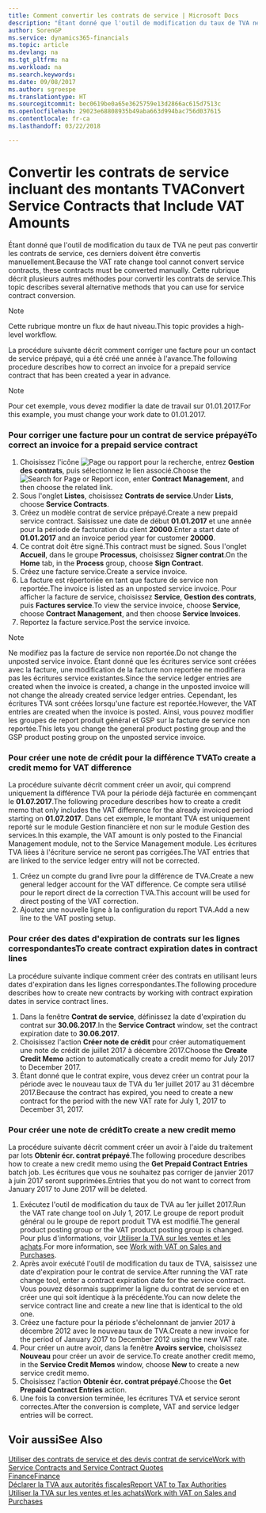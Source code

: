 ```yaml
---
title: Comment convertir les contrats de service | Microsoft Docs
description: "Étant donné que l'outil de modification du taux de TVA ne peut pas convertir les contrats de service, ces derniers doivent être convertis manuellement. Cette rubrique décrit plusieurs autres méthodes pour convertir les contrats de service."
author: SorenGP
ms.service: dynamics365-financials
ms.topic: article
ms.devlang: na
ms.tgt_pltfrm: na
ms.workload: na
ms.search.keywords: 
ms.date: 09/08/2017
ms.author: sgroespe
ms.translationtype: HT
ms.sourcegitcommit: bec0619be0a65e3625759e13d2866ac615d7513c
ms.openlocfilehash: 29023e68808935b49aba663d994bac756d037615
ms.contentlocale: fr-ca
ms.lasthandoff: 03/22/2018

---
```

# <a name="convert-service-contracts-that-include-vat-amounts"></a><span data-ttu-id="75081-104">Convertir les contrats de service incluant des montants TVA</span><span class="sxs-lookup"><span data-stu-id="75081-104">Convert Service Contracts that Include VAT Amounts</span></span>
<span data-ttu-id="75081-105">Étant donné que l'outil de modification du taux de TVA ne peut pas convertir les contrats de service, ces derniers doivent être convertis manuellement.</span><span class="sxs-lookup"><span data-stu-id="75081-105">Because the VAT rate change tool cannot convert service contracts, these contracts must be converted manually.</span></span> <span data-ttu-id="75081-106">Cette rubrique décrit plusieurs autres méthodes pour convertir les contrats de service.</span><span class="sxs-lookup"><span data-stu-id="75081-106">This topic describes several alternative methods that you can use for service contract conversion.</span></span>  

> [!NOTE]  
>  <span data-ttu-id="75081-107">Cette rubrique montre un flux de haut niveau.</span><span class="sxs-lookup"><span data-stu-id="75081-107">This topic provides a high-level workflow.</span></span>  

 <span data-ttu-id="75081-108">La procédure suivante décrit comment corriger une facture pour un contact de service prépayé, qui a été créé une année à l'avance.</span><span class="sxs-lookup"><span data-stu-id="75081-108">The following procedure describes how to correct an invoice for a prepaid service contract that has been created a year in advance.</span></span>  

> [!NOTE]  
>  <span data-ttu-id="75081-109">Pour cet exemple, vous devez modifier la date de travail sur 01.01.2017.</span><span class="sxs-lookup"><span data-stu-id="75081-109">For this example, you must change your work date to 01.01.2017.</span></span>  

### <a name="to-correct-an-invoice-for-a-prepaid-service-contract"></a><span data-ttu-id="75081-110">Pour corriger une facture pour un contrat de service prépayé</span><span class="sxs-lookup"><span data-stu-id="75081-110">To correct an invoice for a prepaid service contract</span></span>  
1. <span data-ttu-id="75081-111">Choisissez l'icône ![Page ou rapport pour la recherche](media/ui-search/search_small.png "icône Page ou rapport pour la recherche"), entrez **Gestion des contrats**, puis sélectionnez le lien associé.</span><span class="sxs-lookup"><span data-stu-id="75081-111">Choose the ![Search for Page or Report](media/ui-search/search_small.png "Search for Page or Report icon") icon, enter **Contract Management**, and then choose the related link.</span></span>  
2. <span data-ttu-id="75081-112">Sous l'onglet **Listes**, choisissez **Contrats de service**.</span><span class="sxs-lookup"><span data-stu-id="75081-112">Under **Lists**, choose **Service Contracts**.</span></span>  
3. <span data-ttu-id="75081-113">Créez un modèle contrat de service prépayé.</span><span class="sxs-lookup"><span data-stu-id="75081-113">Create a new prepaid service contract.</span></span> <span data-ttu-id="75081-114">Saisissez une date de début **01.01.2017** et une année pour la période de facturation du client **20000**.</span><span class="sxs-lookup"><span data-stu-id="75081-114">Enter a start date of **01.01.2017** and an invoice period year for customer **20000**.</span></span>  
4. <span data-ttu-id="75081-115">Ce contrat doit être signé.</span><span class="sxs-lookup"><span data-stu-id="75081-115">This contract must be signed.</span></span> <span data-ttu-id="75081-116">Sous l'onglet **Accueil**, dans le groupe **Processus**, choisissez **Signer contrat**.</span><span class="sxs-lookup"><span data-stu-id="75081-116">On the **Home** tab, in the **Process** group, choose **Sign Contract**.</span></span>  
5. <span data-ttu-id="75081-117">Créez une facture service.</span><span class="sxs-lookup"><span data-stu-id="75081-117">Create a service invoice.</span></span>
6. <span data-ttu-id="75081-118">La facture est répertoriée en tant que facture de service non reportée.</span><span class="sxs-lookup"><span data-stu-id="75081-118">The invoice is listed as an unposted service invoice.</span></span> <span data-ttu-id="75081-119">Pour afficher la facture de service, choisissez **Service**, **Gestion des contrats**, puis **Factures service**.</span><span class="sxs-lookup"><span data-stu-id="75081-119">To view the service invoice, choose **Service**, choose **Contract Management**, and then choose **Service Invoices**.</span></span>  
7. <span data-ttu-id="75081-120">Reportez la facture service.</span><span class="sxs-lookup"><span data-stu-id="75081-120">Post the service invoice.</span></span>  

> [!NOTE]  
>  <span data-ttu-id="75081-121">Ne modifiez pas la facture de service non reportée.</span><span class="sxs-lookup"><span data-stu-id="75081-121">Do not change the unposted service invoice.</span></span> <span data-ttu-id="75081-122">Étant donné que les écritures service sont créées avec la facture, une modification de la facture non reportée ne modifiera pas les écritures service existantes.</span><span class="sxs-lookup"><span data-stu-id="75081-122">Since the service ledger entries are created when the invoice is created, a change in the unposted invoice will not change the already created service ledger entries.</span></span> <span data-ttu-id="75081-123">Cependant, les écritures TVA sont créées lorsqu'une facture est reportée.</span><span class="sxs-lookup"><span data-stu-id="75081-123">However, the VAT entries are created when the invoice is posted.</span></span> <span data-ttu-id="75081-124">Ainsi, vous pouvez modifier les groupes de report produit général et GSP sur la facture de service non reportée.</span><span class="sxs-lookup"><span data-stu-id="75081-124">This lets you change the general product posting group and the GSP product posting group on the unposted service invoice.</span></span>  

### <a name="to-create-a-credit-memo-for-vat-difference"></a><span data-ttu-id="75081-125">Pour créer une note de crédit pour la différence TVA</span><span class="sxs-lookup"><span data-stu-id="75081-125">To create a credit memo for VAT difference</span></span>  
<span data-ttu-id="75081-126">La procédure suivante décrit comment créer un avoir, qui comprend uniquement la différence TVA pour la période déjà facturée en commençant le **01.07.2017**.</span><span class="sxs-lookup"><span data-stu-id="75081-126">The following procedure describes how to create a credit memo that only includes the VAT difference for the already invoiced period starting on **01.07.2017**.</span></span> <span data-ttu-id="75081-127">Dans cet exemple, le montant TVA est uniquement reporté sur le module Gestion financière et non sur le module Gestion des services.</span><span class="sxs-lookup"><span data-stu-id="75081-127">In this example, the VAT amount is only posted to the Financial Management module, not to the Service Management module.</span></span> <span data-ttu-id="75081-128">Les écritures TVA liées à l'écriture service ne seront pas corrigées.</span><span class="sxs-lookup"><span data-stu-id="75081-128">The VAT entries that are linked to the service ledger entry will not be corrected.</span></span>  

1. <span data-ttu-id="75081-129">Créez un compte du grand livre pour la différence de TVA.</span><span class="sxs-lookup"><span data-stu-id="75081-129">Create a new general ledger account for the VAT difference.</span></span> <span data-ttu-id="75081-130">Ce compte sera utilisé pour le report direct de la correction TVA.</span><span class="sxs-lookup"><span data-stu-id="75081-130">This account will be used for direct posting of the VAT correction.</span></span>  
2. <span data-ttu-id="75081-131">Ajoutez une nouvelle ligne à la configuration du report TVA.</span><span class="sxs-lookup"><span data-stu-id="75081-131">Add a new line to the VAT posting setup.</span></span>  

### <a name="to-create-contract-expiration-dates-in-contract-lines"></a><span data-ttu-id="75081-132">Pour créer des dates d'expiration de contrats sur les lignes correspondantes</span><span class="sxs-lookup"><span data-stu-id="75081-132">To create contract expiration dates in contract lines</span></span>  
<span data-ttu-id="75081-133">La procédure suivante indique comment créer des contrats en utilisant leurs dates d'expiration dans les lignes correspondantes.</span><span class="sxs-lookup"><span data-stu-id="75081-133">The following procedure describes how to create new contracts by working with contract expiration dates in service contract lines.</span></span>  

1. <span data-ttu-id="75081-134">Dans la fenêtre **Contrat de service**, définissez la date d'expiration du contrat sur **30.06.2017**.</span><span class="sxs-lookup"><span data-stu-id="75081-134">In the **Service Contract** window, set the contract expiration date to **30.06.2017**.</span></span>  
2. <span data-ttu-id="75081-135">Choisissez l'action **Créer note de crédit** pour créer automatiquement une note de crédit de juillet 2017 à décembre 2017.</span><span class="sxs-lookup"><span data-stu-id="75081-135">Choose the **Create Credit Memo** action to automatically create a credit memo for July 2017 to December 2017.</span></span>  
3. <span data-ttu-id="75081-136">Étant donné que le contrat expire, vous devez créer un contrat pour la période avec le nouveau taux de TVA du 1er juillet 2017 au 31 décembre 2017.</span><span class="sxs-lookup"><span data-stu-id="75081-136">Because the contract has expired, you need to create a new contract for the period with the new VAT rate for July 1, 2017 to December 31, 2017.</span></span>  

### <a name="to-create-a-new-credit-memo"></a><span data-ttu-id="75081-137">Pour créer une note de crédit</span><span class="sxs-lookup"><span data-stu-id="75081-137">To create a new credit memo</span></span>  
<span data-ttu-id="75081-138">La procédure suivante décrit comment créer un avoir à l'aide du traitement par lots **Obtenir écr. contrat prépayé**.</span><span class="sxs-lookup"><span data-stu-id="75081-138">The following procedure describes how to create a new credit memo using the **Get Prepaid Contract Entries** batch job.</span></span> <span data-ttu-id="75081-139">Les écritures que vous ne souhaitez pas corriger de janvier 2017 à juin 2017 seront supprimées.</span><span class="sxs-lookup"><span data-stu-id="75081-139">Entries that you do not want to correct from January 2017 to June 2017 will be deleted.</span></span>  

1. <span data-ttu-id="75081-140">Exécutez l'outil de modification du taux de TVA au 1er juillet 2017.</span><span class="sxs-lookup"><span data-stu-id="75081-140">Run the VAT rate change tool on July 1, 2017.</span></span> <span data-ttu-id="75081-141">Le groupe de report produit général ou le groupe de report produit TVA est modifié.</span><span class="sxs-lookup"><span data-stu-id="75081-141">The general product posting group or the VAT product posting group is changed.</span></span> <span data-ttu-id="75081-142">Pour plus d'informations, voir [Utiliser la TVA sur les ventes et les achats](finance-work-with-vat.md).</span><span class="sxs-lookup"><span data-stu-id="75081-142">For more information, see [Work with VAT on Sales and Purchases](finance-work-with-vat.md).</span></span>  
2. <span data-ttu-id="75081-143">Après avoir exécuté l'outil de modification du taux de TVA, saisissez une date d'expiration pour le contrat de service.</span><span class="sxs-lookup"><span data-stu-id="75081-143">After running the VAT rate change tool, enter a contract expiration date for the service contract.</span></span> <span data-ttu-id="75081-144">Vous pouvez désormais supprimer la ligne du contrat de service et en créer une qui soit identique à la précédente.</span><span class="sxs-lookup"><span data-stu-id="75081-144">You can now delete the service contract line and create a new line that is identical to the old one.</span></span>  
3. <span data-ttu-id="75081-145">Créez une facture pour la période s'échelonnant de janvier 2017 à décembre 2012 avec le nouveau taux de TVA.</span><span class="sxs-lookup"><span data-stu-id="75081-145">Create a new invoice for the period of January 2017 to December 2012 using the new VAT rate.</span></span>  
4. <span data-ttu-id="75081-146">Pour créer un autre avoir, dans la fenêtre **Avoirs service**, choisissez **Nouveau** pour créer un avoir de service.</span><span class="sxs-lookup"><span data-stu-id="75081-146">To create another credit memo, in the **Service Credit Memos** window, choose **New** to create a new service credit memo.</span></span>  
5. <span data-ttu-id="75081-147">Choisissez l'action **Obtenir écr. contrat prépayé**.</span><span class="sxs-lookup"><span data-stu-id="75081-147">Choose the **Get Prepaid Contract Entries** action.</span></span>  
6. <span data-ttu-id="75081-148">Une fois la conversion terminée, les écritures TVA et service seront correctes.</span><span class="sxs-lookup"><span data-stu-id="75081-148">After the conversion is complete, VAT and service ledger entries will be correct.</span></span>  

## <a name="see-also"></a><span data-ttu-id="75081-149">Voir aussi</span><span class="sxs-lookup"><span data-stu-id="75081-149">See Also</span></span>  
[<span data-ttu-id="75081-150">Utiliser des contrats de service et des devis contrat de service</span><span class="sxs-lookup"><span data-stu-id="75081-150">Work with Service Contracts and Service Contract Quotes</span></span>](service-how-to-create-service-contracts-and-service-contract-quotes.md)  
[<span data-ttu-id="75081-151">Finance</span><span class="sxs-lookup"><span data-stu-id="75081-151">Finance</span></span>](finance.md)  
[<span data-ttu-id="75081-152">Déclarer la TVA aux autorités fiscales</span><span class="sxs-lookup"><span data-stu-id="75081-152">Report VAT to Tax Authorities</span></span>](finance-how-report-vat.md)  
[<span data-ttu-id="75081-153">Utiliser la TVA sur les ventes et les achats</span><span class="sxs-lookup"><span data-stu-id="75081-153">Work with VAT on Sales and Purchases</span></span>](finance-work-with-vat.md)  

